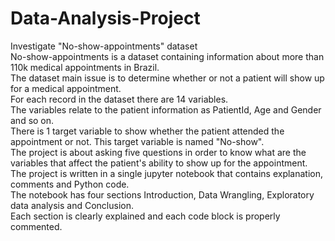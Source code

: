 # Data-Analysis-Project
Investigate "No-show-appointments" dataset  
No-show-appointments is a dataset containing information about more than 110k medical appointments in Brazil.  
The dataset main issue is to determine whether or not a patient will show up for a medical appointment.  
For each record in the dataset there are 14 variables.  
The variables relate to the patient information as PatientId, Age and Gender and so on.  
There is 1 target variable to show whether the patient attended the appointment or not. This target variable is named "No-show".  
The project is about asking five questions in order to know what are the variables that affect the patient's ability to show up for the appointment.  
The project is written in a single jupyter notebook that contains explanation, comments and Python code.  
The notebook has four sections Introduction, Data Wrangling, Exploratory data analysis and Conclusion.  
Each section is clearly explained and each code block is properly commented.  
